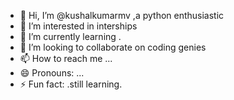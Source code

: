 - 👋 Hi, I’m @kushalkumarmv ,a python enthusiastic
- 👀 I’m interested in interships
- 🌱 I’m currently learning .
- 💞️ I’m looking to collaborate on coding genies
- 📫 How to reach me ...
- 😄 Pronouns: ...
- ⚡ Fun fact: .still learning.

<!---
kushalkumarmv/kushalkumarmv is a ✨ special ✨ repository because its `README.md` (this file) appears on your GitHub profile.
You can click the Preview link to take a look at your changes.
--->
